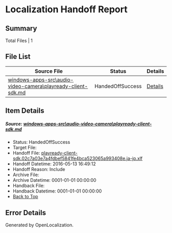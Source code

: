 # <a name='report-top'></a> Localization Handoff Report

## Summary
 Total Files | 1

## File List
 Source File | Status | Details 
 ----------- | ------ | ------- 
 [windows-apps-src\audio-video-camera\playready-client-sdk.md](https://github.com/Microsoft/windows-apps/blob/ea746685b1d2903c9fdc45f2df004ed909a309b1/windows-apps-src/audio-video-camera/playready-client-sdk.md) | HandedOffSuccess | [Details](#99702a50a2653fbc58428ed6d8003dcfddef07bb484)

## Item Details
##### <a name='99702a50a2653fbc58428ed6d8003dcfddef07bb484'></a> Source: [windows-apps-src\audio-video-camera\playready-client-sdk.md](https://github.com/Microsoft/windows-apps/blob/ea746685b1d2903c9fdc45f2df004ed909a309b1/windows-apps-src/audio-video-camera/playready-client-sdk.md)
* Status: HandedOffSuccess
* Target File: 
* Handoff File: [playready-client-sdk.02c7a03e7a4fdbef5841fe4bca523065a993408e.ja-jp.xlf](https://github.com/Microsoft/WDG.handoff/blob/0cf98cea73852e2bb3f4fa5555e18c0eec3df0ef/ol-handoff/Microsoft/windows-apps.ja-jp/master/playready-client-sdk.02c7a03e7a4fdbef5841fe4bca523065a993408e.ja-jp.xlf)
* Handoff Datetime: 2016-05-13 16:49:12
* Handoff Reason: Include
* Archive File: 
* Archive Datetime: 0001-01-01 00:00:00
* Handback File: 
* Handback Datetime: 0001-01-01 00:00:00
* [Back to Top](#report-top)


## Error Details

Generated by OpenLocalization.
